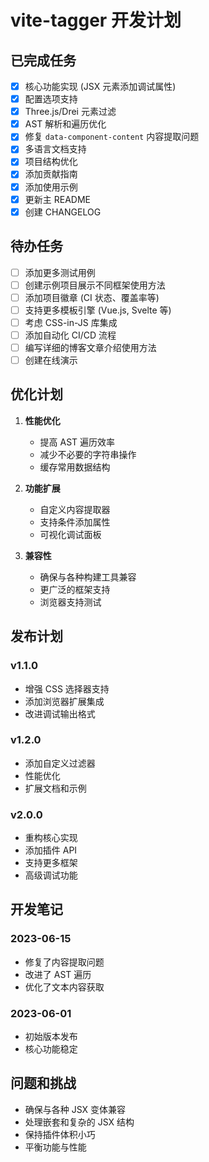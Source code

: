 # vite-tagger 开发计划

## 已完成任务

- [x] 核心功能实现 (JSX 元素添加调试属性)
- [x] 配置选项支持
- [x] Three.js/Drei 元素过滤
- [x] AST 解析和遍历优化
- [x] 修复 `data-component-content` 内容提取问题
- [x] 多语言文档支持
- [x] 项目结构优化
- [x] 添加贡献指南
- [x] 添加使用示例
- [x] 更新主 README
- [x] 创建 CHANGELOG

## 待办任务

- [ ] 添加更多测试用例
- [ ] 创建示例项目展示不同框架使用方法
- [ ] 添加项目徽章 (CI 状态、覆盖率等)
- [ ] 支持更多模板引擎 (Vue.js, Svelte 等)
- [ ] 考虑 CSS-in-JS 库集成
- [ ] 添加自动化 CI/CD 流程
- [ ] 编写详细的博客文章介绍使用方法
- [ ] 创建在线演示

## 优化计划

1. **性能优化**

   - 提高 AST 遍历效率
   - 减少不必要的字符串操作
   - 缓存常用数据结构

2. **功能扩展**

   - 自定义内容提取器
   - 支持条件添加属性
   - 可视化调试面板

3. **兼容性**
   - 确保与各种构建工具兼容
   - 更广泛的框架支持
   - 浏览器支持测试

## 发布计划

### v1.1.0

- 增强 CSS 选择器支持
- 添加浏览器扩展集成
- 改进调试输出格式

### v1.2.0

- 添加自定义过滤器
- 性能优化
- 扩展文档和示例

### v2.0.0

- 重构核心实现
- 添加插件 API
- 支持更多框架
- 高级调试功能

## 开发笔记

### 2023-06-15

- 修复了内容提取问题
- 改进了 AST 遍历
- 优化了文本内容获取

### 2023-06-01

- 初始版本发布
- 核心功能稳定

## 问题和挑战

- 确保与各种 JSX 变体兼容
- 处理嵌套和复杂的 JSX 结构
- 保持插件体积小巧
- 平衡功能与性能
